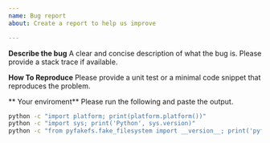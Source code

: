 ```yaml
---
name: Bug report
about: Create a report to help us improve

---
```


**Describe the bug**
A clear and concise description of what the bug is.
Please provide a stack trace if available.

**How To Reproduce**
Please provide a unit test or a minimal code snippet that reproduces the 
problem.

** Your enviroment**
Please run the following and paste the output.
```bash
python -c "import platform; print(platform.platform())"
python -c "import sys; print('Python', sys.version)"
python -c "from pyfakefs.fake_filesystem import __version__; print('pyfakefs', __version__)"
```
